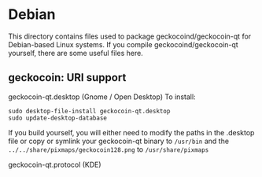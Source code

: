 
Debian
====================
This directory contains files used to package geckocoind/geckocoin-qt
for Debian-based Linux systems. If you compile geckocoind/geckocoin-qt yourself, there are some useful files here.

## geckocoin: URI support ##


geckocoin-qt.desktop  (Gnome / Open Desktop)
To install:

	sudo desktop-file-install geckocoin-qt.desktop
	sudo update-desktop-database

If you build yourself, you will either need to modify the paths in
the .desktop file or copy or symlink your geckocoin-qt binary to `/usr/bin`
and the `../../share/pixmaps/geckocoin128.png` to `/usr/share/pixmaps`

geckocoin-qt.protocol (KDE)

